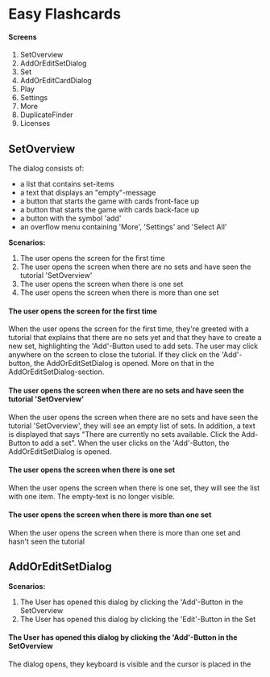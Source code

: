 # Easy Flashcards
#### Screens
1. SetOverview
1. AddOrEditSetDialog
1. Set
1. AddOrEditCardDialog
1. Play
1. Settings
1. More
1. DuplicateFinder
1. Licenses
## SetOverview

The dialog consists of: 
* a list that contains set-items
* a text that displays an "empty"-message
* a button that starts the game with cards front-face up
* a button that starts the game with cards back-face up
* a button with the symbol 'add'
* an overflow menu containing 'More', 'Settings' and 'Select All'

**Scenarios:**
1. The user opens the screen for the first time
2. The user opens the screen when there are no sets and have seen the tutorial 'SetOverview'
3. The user opens the screen when there is one set
4. The user opens the screen when there is more than one set

#### The user opens the screen for the first time
When the user opens the screen for the first time, they're greeted with a tutorial that explains that there are no sets yet and that they have to create a new set, highlighting the 'Add'-Button used to add sets. The user may click anywhere on the screen to close the tutorial. If they click on the 'Add'-button, the AddOrEditSetDialog is opened. More on that in the AddOrEditSetDialog-section.

#### The user opens the screen when there are no sets and have seen the tutorial 'SetOverview'

When the user opens the screen when there are no sets and have seen the tutorial 'SetOverview', they will see an empty list of sets. In addition, a text is displayed that says "There are currently no sets available. Click the Add-Button to add a set". When the user clicks on the 'Add'-Button, the AddOrEditSetDialog is opened.

#### The user opens the screen when there is one set

When the user opens the screen when there is one set, they will see the list with one item. The empty-text is no longer visible.

#### The user opens the screen when there is more than one set

When the user opens the screen when there is more than one set and hasn't seen the tutorial

## AddOrEditSetDialog

**Scenarios:**
1. The User has opened this dialog by clicking the 'Add'-Button in the SetOverview
2. The User has opened this dialog by clicking the 'Edit'-Button in the Set

#### The User has opened this dialog by clicking the 'Add'-Button in the SetOverview

The dialog opens, they keyboard is visible and the cursor is placed in the 
